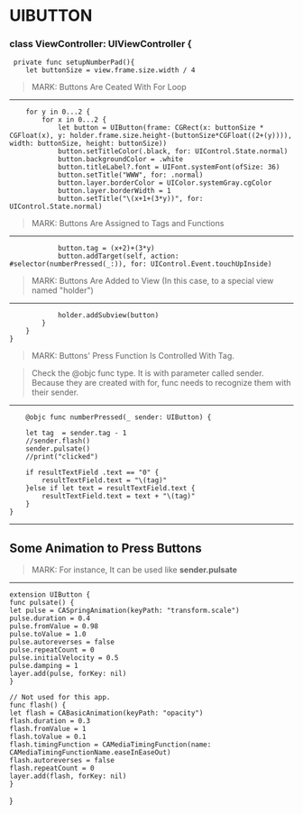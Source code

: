 # UIBUTTON

### class ViewController: UIViewController {


     private func setupNumberPad(){
        let buttonSize = view.frame.size.width / 4
        
        
> MARK: Buttons Are Ceated With For Loop
---

        for y in 0...2 {
            for x in 0...2 {
                let button = UIButton(frame: CGRect(x: buttonSize * CGFloat(x), y: holder.frame.size.height-(buttonSize*CGFloat((2+(y)))), width: buttonSize, height: buttonSize))
                button.setTitleColor(.black, for: UIControl.State.normal)
                button.backgroundColor = .white
                button.titleLabel?.font = UIFont.systemFont(ofSize: 36)
                button.setTitle("WWW", for: .normal)
                button.layer.borderColor = UIColor.systemGray.cgColor
                button.layer.borderWidth = 1
                button.setTitle("\(x+1+(3*y))", for: UIControl.State.normal)
                
> MARK: Buttons Are Assigned to Tags and Functions
---
                button.tag = (x+2)+(3*y)
                button.addTarget(self, action: #selector(numberPressed(_:)), for: UIControl.Event.touchUpInside)
                
> MARK: Buttons Are Added to View (In this case, to a special view named "holder")
---
                holder.addSubview(button)
            }
        }
    }
    

> MARK: Buttons' Press Function Is Controlled With Tag. 

> Check the @objc func type. It is with parameter called sender. Because they are created with for, func needs to recognize them with their sender.
---
        @objc func numberPressed(_ sender: UIButton) {
        
        let tag  = sender.tag - 1
        //sender.flash()
        sender.pulsate()
        //print("clicked")
        
        if resultTextField .text == "0" {
            resultTextField.text = "\(tag)"
        }else if let text = resultTextField.text {
            resultTextField.text = text + "\(tag)"
        }
    }

---
  
## Some Animation to Press Buttons
> MARK: For instance, It can be used like **sender.pulsate**
---

    extension UIButton {
    func pulsate() {
    let pulse = CASpringAnimation(keyPath: "transform.scale")
    pulse.duration = 0.4
    pulse.fromValue = 0.98
    pulse.toValue = 1.0
    pulse.autoreverses = false
    pulse.repeatCount = 0
    pulse.initialVelocity = 0.5
    pulse.damping = 1
    layer.add(pulse, forKey: nil)
    }

    // Not used for this app.
    func flash() {
    let flash = CABasicAnimation(keyPath: "opacity")
    flash.duration = 0.3
    flash.fromValue = 1
    flash.toValue = 0.1
    flash.timingFunction = CAMediaTimingFunction(name: CAMediaTimingFunctionName.easeInEaseOut)
    flash.autoreverses = false
    flash.repeatCount = 0
    layer.add(flash, forKey: nil)
    }
}
